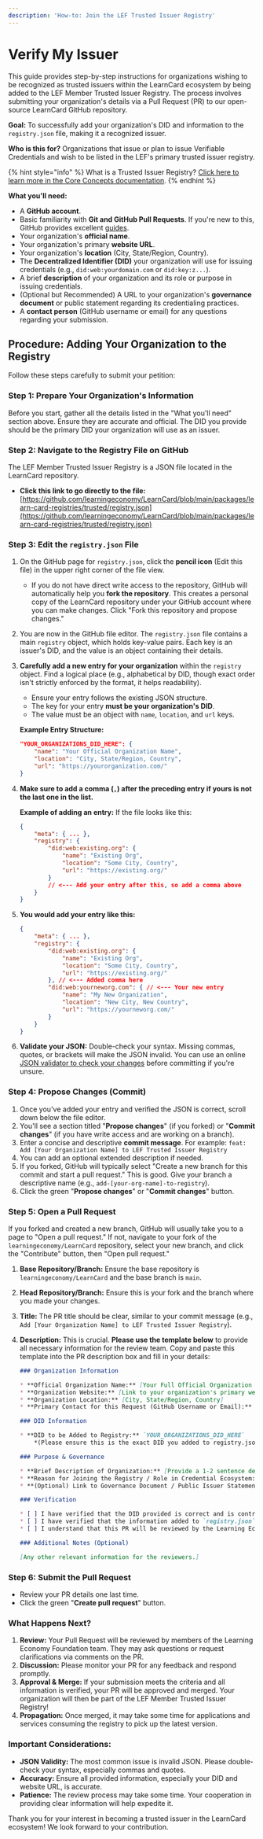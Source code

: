 ```yaml
---
description: 'How-to: Join the LEF Trusted Issuer Registry'
---
```


# Verify My Issuer

This guide provides step-by-step instructions for organizations wishing to be recognized as trusted issuers within the LearnCard ecosystem by being added to the LEF Member Trusted Issuer Registry. The process involves submitting your organization's details via a Pull Request (PR) to our open-source LearnCard GitHub repository.

**Goal:** To successfully add your organization's DID and information to the `registry.json` file, making it a recognized issuer.

**Who is this for?** Organizations that issue or plan to issue Verifiable Credentials and wish to be listed in the LEF's primary trusted issuer registry.

{% hint style="info" %}
What is a Trusted Issuer Registry? [Click here to learn more in the Core Concepts documentation](../core-concepts/identities-and-keys/trust-registries.md).&#x20;
{% endhint %}

**What you'll need:**

* A **GitHub account**.
* Basic familiarity with **Git and GitHub Pull Requests**. If you're new to this, GitHub provides excellent [guides](https://docs.github.com/en/pull-requests/collaborating-with-pull-requests/proposing-changes-to-your-work-with-pull-requests/creating-a-pull-request).
* Your organization's **official name**.
* Your organization's primary **website URL**.
* Your organization's **location** (City, State/Region, Country).
* The **Decentralized Identifier (DID)** your organization will use for issuing credentials (e.g., `did:web:yourdomain.com` or `did:key:z...`).
* A brief **description** of your organization and its role or purpose in issuing credentials.
* (Optional but Recommended) A URL to your organization's **governance document** or public statement regarding its credentialing practices.
* A **contact person** (GitHub username or email) for any questions regarding your submission.

## Procedure: Adding Your Organization to the Registry

Follow these steps carefully to submit your petition:

### **Step 1: Prepare Your Organization's Information**

Before you start, gather all the details listed in the "What you'll need" section above. Ensure they are accurate and official. The DID you provide should be the primary DID your organization will use as an issuer.

### **Step 2: Navigate to the Registry File on GitHub**

The LEF Member Trusted Issuer Registry is a JSON file located in the LearnCard repository.

* **Click this link to go directly to the file:** [https://github.com/learningeconomy/LearnCard/blob/main/packages/learn-card-registries/trusted/registry.json](https://github.com/learningeconomy/LearnCard/blob/main/packages/learn-card-registries/trusted/registry.json)

### **Step 3: Edit the `registry.json` File**

1. On the GitHub page for `registry.json`, click the **pencil icon** (Edit this file) in the upper right corner of the file view.
   * If you do not have direct write access to the repository, GitHub will automatically help you **fork the repository**. This creates a personal copy of the LearnCard repository under your GitHub account where you can make changes. Click "Fork this repository and propose changes."
2. You are now in the GitHub file editor. The `registry.json` file contains a main `registry` object, which holds key-value pairs. Each key is an issuer's DID, and the value is an object containing their details.
3.  **Carefully add a new entry for your organization** within the `registry` object. Find a logical place (e.g., alphabetical by DID, though exact order isn't strictly enforced by the format, it helps readability).

    * Ensure your entry follows the existing JSON structure.
    * The key for your entry **must be your organization's DID**.
    * The value must be an object with `name`, `location`, and `url` keys.

    **Example Entry Structure:**

    ```json
    "YOUR_ORGANIZATIONS_DID_HERE": {
        "name": "Your Official Organization Name",
        "location": "City, State/Region, Country",
        "url": "https://yourorganization.com/"
    }
    ```


4.  **Make sure to add a comma (`,`) after the preceding entry if yours is not the last one in the list.**

    **Example of adding an entry:** If the file looks like this:

    ```json
    {
        "meta": { ... },
        "registry": {
            "did:web:existing.org": {
                "name": "Existing Org",
                "location": "Some City, Country",
                "url": "https://existing.org/"
            } 
            // <--- Add your entry after this, so add a comma above
        }
    }
    ```
5.  **You would add your entry like this:**

    ```json
    {
        "meta": { ... },
        "registry": {
            "did:web:existing.org": {
                "name": "Existing Org",
                "location": "Some City, Country",
                "url": "https://existing.org/"
            }, // <--- Added comma here
            "did:web:yourneworg.com": { // <--- Your new entry
                "name": "My New Organization",
                "location": "New City, New Country",
                "url": "https://yourneworg.com/"
            }
        }
    }

    ```
6. **Validate your JSON:** Double-check your syntax. Missing commas, quotes, or brackets will make the JSON invalid. You can use an online [JSON validator to check your changes](https://jsonlint.com/) before committing if you're unsure.

### **Step 4: Propose Changes (Commit)**

1. Once you've added your entry and verified the JSON is correct, scroll down below the file editor.
2. You'll see a section titled "**Propose changes**" (if you forked) or "**Commit changes**" (if you have write access and are working on a branch).
3. Enter a concise and descriptive **commit message**. For example: `feat: Add [Your Organization Name] to LEF Trusted Issuer Registry`
4. You can add an optional extended description if needed.
5. If you forked, GitHub will typically select "Create a new branch for this commit and start a pull request." This is good. Give your branch a descriptive name (e.g., `add-[your-org-name]-to-registry`).
6. Click the green "**Propose changes**" or "**Commit changes**" button.

### **Step 5: Open a Pull Request**

If you forked and created a new branch, GitHub will usually take you to a page to "Open a pull request." If not, navigate to your fork of the `learningeconomy/LearnCard` repository, select your new branch, and click the "Contribute" button, then "Open pull request."

1. **Base Repository/Branch:** Ensure the base repository is `learningeconomy/LearnCard` and the base branch is `main`.
2. **Head Repository/Branch:** Ensure this is your fork and the branch where you made your changes.
3. **Title:** The PR title should be clear, similar to your commit message (e.g., `Add [Your Organization Name] to LEF Trusted Issuer Registry`).
4.  **Description:** This is crucial. **Please use the template below** to provide all necessary information for the review team. Copy and paste this template into the PR description box and fill in your details:

    ```markdown
    ### Organization Information

    * **Official Organization Name:** [Your Full Official Organization Name]
    * **Organization Website:** [Link to your organization's primary website]
    * **Organization Location:** [City, State/Region, Country]
    * **Primary Contact for this Request (GitHub Username or Email):** [@your-github-username or your@email.com]

    ### DID Information

    * **DID to be Added to Registry:** `YOUR_ORGANIZATIONS_DID_HERE` 
        *(Please ensure this is the exact DID you added to registry.json)*

    ### Purpose & Governance

    * **Brief Description of Organization:** [Provide a 1-2 sentence description of your organization and its mission.]
    * **Reason for Joining the Registry / Role in Credential Ecosystem:** [Explain why your organization issues credentials and wishes to be recognized as a trusted issuer. What types of credentials will you issue?]
    * **(Optional) Link to Governance Document / Public Issuer Statement:** [If you have a public document outlining your credentialing policies, or a statement about your role as an issuer, please link it here.]

    ### Verification

    * [ ] I have verified that the DID provided is correct and is controlled by my organization.
    * [ ] I have verified that the information added to `registry.json` is accurate and the JSON format is valid.
    * [ ] I understand that this PR will be reviewed by the Learning Economy Foundation team and inclusion is subject to their approval based on the registry's governance.

    ### Additional Notes (Optional)

    [Any other relevant information for the reviewers.]

    ```

### **Step 6: Submit the Pull Request**

* Review your PR details one last time.
* Click the green "**Create pull request**" button.

### What Happens Next?

1. **Review:** Your Pull Request will be reviewed by members of the Learning Economy Foundation team. They may ask questions or request clarifications via comments on the PR.
2. **Discussion:** Please monitor your PR for any feedback and respond promptly.
3. **Approval & Merge:** If your submission meets the criteria and all information is verified, your PR will be approved and merged. Your organization will then be part of the LEF Member Trusted Issuer Registry!
4. **Propagation:** Once merged, it may take some time for applications and services consuming the registry to pick up the latest version.

### **Important Considerations:**

* **JSON Validity:** The most common issue is invalid JSON. Please double-check your syntax, especially commas and quotes.
* **Accuracy:** Ensure all provided information, especially your DID and website URL, is accurate.
* **Patience:** The review process may take some time. Your cooperation in providing clear information will help expedite it.

Thank you for your interest in becoming a trusted issuer in the LearnCard ecosystem! We look forward to your contribution.
